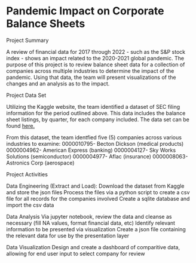 # Pandemic Impact on Corporate Balance Sheets


Project Summary

A review of financial data for 2017 through 2022 - such as the S&P stock index - shows an impact related to the 2020-2021 global pandemic. The purpose of this project is to review balance sheet data for a collection of companies across multiple industries to determine the impact of the pandemic. Using that data, the team will present visualizations of the changes and an analysis as to the impact.


Project Data Set

Utilizing the Kaggle website, the team identified a dataset of SEC filing information for the period outlined above. This data includes the balance sheet listings, by quarter, for each company included. The data set can be found <a href="https://www.kaggle.com/datasets/finnhub/reported-financials">here.</a>

From this dataset, the team identfied five (5) companies across various industries to examine:
0000010795- Becton Dickson (medical products)
0000004962- American Express (banking)
0000004127- Sky Works Solutions (semiconductor)
0000004977- Aflac (insurance)
0000008063- Astronics Corp (aerospace)


Project Activities

Data Engineering (Extract and Load):
    Download the dataset from Kaggle and store the json files
    Process the files via a python script to create a csv file for all records for the companies involved
    Create a sqlite database and import the csv data 

Data Analysis
    Via jupyter notebook, review the data and cleanse as necessary (fill NA values, format financial data, etc)
    Identify relevant information to be presented via visualization
    Create a json file containing the relevant data for use by the presentation layer

Data Visualization
    Design and create a dashboard of comparitive data, allowing for end user input to select company for review


